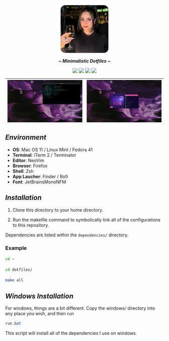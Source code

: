 
<div align="center">
<img width="30%" src="./assets/catgorl.png">
</div>

<div align="center">
  <p></p>
  <p><b><i> ~ Minimalistic Dotfiles ~ </i></b></p>
  <img src="https://img.shields.io/github/last-commit/dynalar/dotfiles/main?color=%23c4a7e7&style=for-the-badge">
  <img src="https://img.shields.io/github/repo-size/dynalar/dotfiles?color=%23e0def4&style=for-the-badge">
  <img src="https://img.shields.io/github/stars/dynalar/dotfiles?color=%23ebbcba&style=for-the-badge">
  <img src="https://img.shields.io/github/license/dynalar/dotfiles?color=%239ccfd8&style=for-the-badge">
</div>


| ![1](./assets/s1.png) | ![2](./assets/s2.png) |
| --- | --- |

## ***Environment***

- **OS**: Mac OS 11 / Linux Mint / Fedora 41
- **Terminal**: iTerm 2 / Terminator
- **Editor**: NeoVim
- **Browser**: Firefox
- **Shell**: Zsh
- **App Laucher**: Finder / Rofi
- **Font**: JetBrainsMonoNFM

## ***Installation***
1. Clone this directory to your home directory.

2. Run the makefile command to symbolically link all of the configurations to this repository.

Dependencies are listed within the `dependencies/` directory.

### Example

```bash
cd ~

cd dotfiles/

make all
```

## ***Windows Installation***
For windows, things are a bit different. Copy the windows/ directory into any place you wish, and then run
```powershell
run.bat
```
This script will install all of the dependencies I use on windows.
